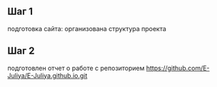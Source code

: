 ## Шаг 1
подготовка сайта: организована структура проекта

## Шаг 2
 подготовлен отчет о работе с репозиторием  https://github.com/E-Juliya/E-Juliya.github.io.git
 